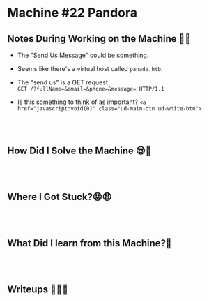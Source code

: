 # <span style="color:[COLOR]">Machine #22 Pandora</span>  


## <span style="color:[COLOR]">Notes During Working on the Machine 🧐🤓   

* The "Send Us Message" could be something. 
* Seems like there's a virtual host called `panada.htb`.
* The "send us" is a GET request   
`GET /?fullName=&email=&phone=&message= HTTP/1.1`  

* Is this something to think of as important?  `<a href="javascript:void(0)" class="ud-main-btn ud-white-btn">`

<br/><br/>



## <span style="color:[COLOR]">How Did I Solve the Machine 😎🥳 


<br/><br/>



## <span style="color:[COLOR]">Where I Got Stuck?😡😧  


<br/><br/>



## <span style="color:[COLOR]">What Did I learn from this Machine?👀  


<br/><br/>



## <span style="color:[COLOR]">Writeups ✍🏽📓   


<br/><br/>




<!-- @nested-tags:EXAMPLE/OF/NESTED/TAGS-->